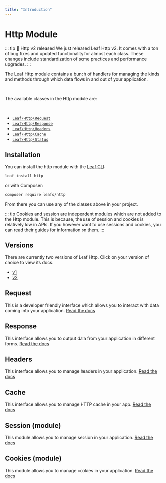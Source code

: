 ```yaml
---
title: "Introduction"
---
```


# Http Module

::: tip 🎊 Http v2 released
We just released Leaf Http v2. It comes with a ton of bug fixes and updated functionality for almost each class. These changes include standardization of some practices and performance upgrades.
:::

The Leaf Http module contains a bunch of handlers for managing the kinds and methods through which data flows in and out of your application.

<br>

The available classes in the Http module are:

<br>

- [`Leaf\Http\Request`](/modules/http/v/2/request)
- [`Leaf\Http\Response`](/modules/http/v/2/response)
- [`Leaf\Http\Headers`](/modules/http/v/2/headers)
- [`Leaf\Http\Cache`](/modules/http/v/2/cache)
- [`Leaf\Http\Status`](/modules/http/v/2/status)

## Installation

You can install the http module with the [Leaf CLI](https://cli.leafphp.dev):

```sh
leaf install http
```

or with Composer:

```sh
composer require leafs/http
```

From there you can use any of the classes above in your project.

::: tip
Cookies and session are independent modules which are not added to the Http module. This is because, the use of session and cookies is relatively low in APIs. If you however want to use sessions and cookies, you can read their guides for information on them.
:::

## Versions

There are currently two versions of Leaf Http. Click on your version of choice to view its docs.

- [v1](/modules/http/v/1/)
- [v2](/modules/http/v/2/)

## Request

This is a developer friendly interface which allows you to interact with data coming into your application. [Read the docs](/modules/http/v/2/request)

## Response

This interface allows you to output data from your application in different forms. [Read the docs](/modules/http/v/2/response)

## Headers

This interface allows you to manage headers in your application. [Read the docs](/modules/http/v/2/headers)

## Cache

This interface allows you to manage HTTP cache in your app. [Read the docs](/modules/http/v/2/cache)

## Session (module)

This module allows you to manage session in your application. [Read the docs](/modules/session/)

## Cookies (module)

This module allows you to manage cookies in your application. [Read the docs](/modules/cookies/)
